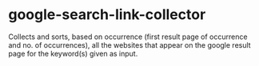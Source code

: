 # google-search-link-collector
Collects and sorts, based on occurrence (first result page of occurrence and no. of occurrences), all the websites that appear on the google result page for the keyword(s) given as input.
